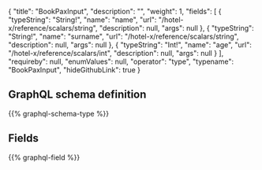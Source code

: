 {
  "title": "BookPaxInput",
  "description": "",
  "weight": 1,
  "fields": [
    {
      "typeString": "String!",
      "name": "name",
      "url": "/hotel-x/reference/scalars/string",
      "description": null,
      "args": null
    },
    {
      "typeString": "String!",
      "name": "surname",
      "url": "/hotel-x/reference/scalars/string",
      "description": null,
      "args": null
    },
    {
      "typeString": "Int!",
      "name": "age",
      "url": "/hotel-x/reference/scalars/int",
      "description": null,
      "args": null
    }
  ],
  "requireby": null,
  "enumValues": null,
  "operator": "type",
  "typename": "BookPaxInput",
  "hideGithubLink": true
}
## GraphQL schema definition

{{% graphql-schema-type %}}

## Fields

{{% graphql-field %}}
